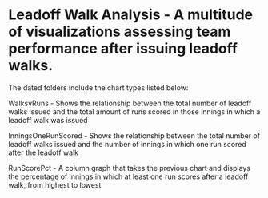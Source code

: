 # Leadoff Walk Analysis - A multitude of visualizations assessing team performance after issuing leadoff walks. 

The dated folders include the chart types listed below:

WalksvRuns - Shows the relationship between the total number of leadoff walks issued and the total amount of runs scored in those innings in which a leadoff walk was issued

InningsOneRunScored - Shows the relationship between the total number of leadoff walks issued and the number of innings in which one run scored after the leadoff walk

RunScorePct - A column graph that takes the previous chart and displays the percentage of innings in which at least one run scores after a leadoff walk, from highest to lowest

